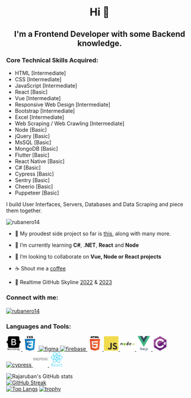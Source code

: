 <h1 align="center">Hi 👋</h1>
<h2 align="center">I'm a Frontend Developer with some Backend knowledge.</h2>

### Core Technical Skills Acquired:
- HTML [Intermediate]
- CSS [Intermediate]
- JavaScript [Intermediate]
- React [Basic]
- Vue [Intermediate]
- Responsive Web Design [Intermediate]
- Bootstrap [Intermediate]
- Excel [Intermediate]
- Web Scraping / Web Crawling [Intermediate]
- Node [Basic]
- jQuery [Basic]
- MsSQL [Basic]
- MongoDB [Basic]
- Flutter [Basic]
- React Native [Basic]
- C# [Basic]
- Cypress [Basic]
- Sentry [Basic]
- Cheerio [Basic]
- Puppeteer [Basic]

<p>I build User Interfaces, Servers, Databases and Data Scraping and piece them together.</p>

<p align="left"> <img src="https://komarev.com/ghpvc/?username=rubanero14&label=Profile%20views&color=lightgrey&style=flat" alt="rubanero14" /> </p>

- 🔭 My proudest side project so far is [this](https://savajava.github.io), along with many more.

- 🌱 I’m currently learning **C#**, **.NET**, **React** and **Node**

- 👯 I’m looking to collaborate on **Vue, Node or React projects**

<!-- - 👨‍💻 All of my projects are available at [Portfolio](https://rajaruban.github.io) -->

<!-- - 📫 How to reach me **rajarubancr@gmail.com** -->

<!-- - 📄 Know about my experiences in my [LinkedIn](https://www.linkedin.com/in/rajaruban-rajindram/) profile! -->

- :coffee: Shout me a [coffee](https://paypal.me/rubanero)  

- <g-emoji class="g-emoji" alias="city_sunset" fallback-src="https://github.githubassets.com/images/icons/emoji/unicode/1f306.png">🌆</g-emoji> Realtime GitHub Skyline <a href="https://skyline.github.com/rubanero14/2022">2022</a> &amp; <a href="https://skyline.github.com/rubanero14/2023">2023</a>

<h3 align="left">Connect with me:</h3>
<p align="left">
  <a href="https://codepen.io/rubanero14" target="blank">
    <img align="center" src="https://raw.githubusercontent.com/rahuldkjain/github-profile-readme-generator/master/src/images/icons/Social/codepen.svg" alt="rubanero14" height="30" width="40" />
  </a>
</p>

<h3 align="left">Languages and Tools:</h3>
<a href="https://getbootstrap.com" target="_blank" rel="noreferrer"> <img src="https://raw.githubusercontent.com/devicons/devicon/master/icons/bootstrap/bootstrap-plain-wordmark.svg" alt="bootstrap" width="40" height="40"/> </a> <a href="https://www.w3schools.com/css/" target="_blank" rel="noreferrer"> <img src="https://raw.githubusercontent.com/devicons/devicon/master/icons/css3/css3-original-wordmark.svg" alt="css3" width="40" height="40"/> </a> <a href="https://www.figma.com/" target="_blank" rel="noreferrer"> <img src="https://www.vectorlogo.zone/logos/figma/figma-icon.svg" alt="figma" width="40" height="40"/> </a> <a href="https://firebase.google.com/" target="_blank" rel="noreferrer"> <img src="https://www.vectorlogo.zone/logos/firebase/firebase-icon.svg" alt="firebase" width="40" height="40"/> </a> <a href="https://www.w3.org/html/" target="_blank" rel="noreferrer"> <img src="https://raw.githubusercontent.com/devicons/devicon/master/icons/html5/html5-original-wordmark.svg" alt="html5" width="40" height="40"/> </a> <a href="https://developer.mozilla.org/en-US/docs/Web/JavaScript" target="_blank" rel="noreferrer"> <img src="https://raw.githubusercontent.com/devicons/devicon/master/icons/javascript/javascript-original.svg" alt="javascript" width="40" height="40"/> </a> <a href="https://nodejs.org" target="_blank" rel="noreferrer"> <img src="https://raw.githubusercontent.com/devicons/devicon/master/icons/nodejs/nodejs-original-wordmark.svg" alt="nodejs" width="40" height="40"/> </a> <a href="https://vuejs.org/" target="_blank" rel="noreferrer"> <img src="https://raw.githubusercontent.com/devicons/devicon/master/icons/vuejs/vuejs-original-wordmark.svg" alt="vuejs" width="40" height="40"/> </a> <a href="https://www.w3schools.com/cs/" target="_blank" rel="noreferrer"> <img src="https://raw.githubusercontent.com/devicons/devicon/master/icons/csharp/csharp-original.svg" alt="csharp" width="40" height="40"/> </a> <a href="https://www.cypress.io" target="_blank" rel="noreferrer"> <img src="https://raw.githubusercontent.com/simple-icons/simple-icons/6e46ec1fc23b60c8fd0d2f2ff46db82e16dbd75f/icons/cypress.svg" alt="cypress" width="40" height="40"/> </a> <a href="https://expressjs.com" target="_blank" rel="noreferrer"> <img src="https://raw.githubusercontent.com/devicons/devicon/master/icons/express/express-original-wordmark.svg" alt="express" width="40" height="40"/> </a> <a href="https://reactjs.org/" target="_blank" rel="noreferrer"> <img src="https://raw.githubusercontent.com/devicons/devicon/master/icons/react/react-original-wordmark.svg" alt="react" width="40" height="40"/> </a></p>

![Rajaruban's GitHub stats](https://github-readme-stats-fqf22fhtk-rubanero14.vercel.app/api?username=rubanero14&count_private=true&theme=vision-friendly-dark)
<br/>
[![GitHub Streak](https://github-readme-streak-stats.herokuapp.com/?user=rubanero14&theme=dark)](https://git.io/streak-stats)
<br/>
[![Top Langs](https://github-readme-stats-fqf22fhtk-rubanero14.vercel.app/api/top-langs/?username=rubanero14&layout=compact&count_private=true&theme=vision-friendly-dark&exclude_repo=DataScienceExperiment_Clustering_Regression_WordCountProbablity,PythonAssessment)](https://github.com/anuraghazra/github-readme-stats)
[![trophy](https://github-profile-trophy.vercel.app/?username=rubanero14&theme=onedark)](https://github.com/ryo-ma/github-profile-trophy)

